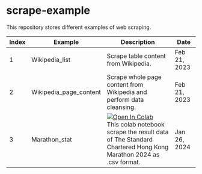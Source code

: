 # scrape-example
This repository stores different examples of web scraping.

| Index | Example                | Description | Date         |
| ----- | ---------------------- | ----------- | ------------ |
| 1     | Wikipedia_list         |  Scrape table content from Wikipedia.           | Feb 21, 2023 |
| 2     | Wikipedia_page_content |  Scrape whole page content from Wikipedia and perform data cleansing.           | Feb 21, 2023 |
| 3     |  Marathon_stat                      |   [![Open In Colab](https://colab.research.google.com/assets/colab-badge.svg)](https://colab.research.google.com/drive/1FPOFSkHkodbXgXW8Rp0vk8Gjacq7d29x) <br> This colab notebook scrape the result data of The Standard Chartered Hong Kong Marathon 2024 as .csv format.         |   Jan 26, 2024           |
